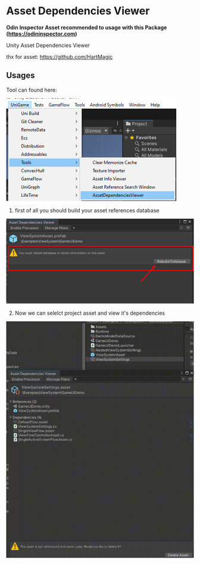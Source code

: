 # Asset Dependencies Viewer

**Odin Inspector Asset recommended to usage with this Package (https://odininspector.com)**

Unity Asset Dependencies Viewer

thx for asset: https://github.com/HartMagic

## Usages

Tool can found here:

![](https://github.com/UniGameTeam/UniGame.AssetDependenciesViewer/blob/main/Editor/GitAssets/menu_open.png)

1. first of all you should build your asset references database

![](https://github.com/UniGameTeam/UniGame.AssetDependenciesViewer/blob/main/Editor/GitAssets/rebuild.png)

2. Now we can selelct project asset and view it's dependencies

![](https://github.com/UniGameTeam/UniGame.AssetDependenciesViewer/blob/main/Editor/GitAssets/asset_selection.gif)
